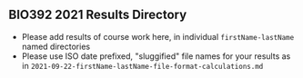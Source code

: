 ## BIO392 2021 Results Directory

* Please add results of course work here, in individual `firstName-lastName` named
directories
* Please use ISO date prefixed, "sluggified" file names for your results as in
`2021-09-22-firstName-lastName-file-format-calculations.md`
